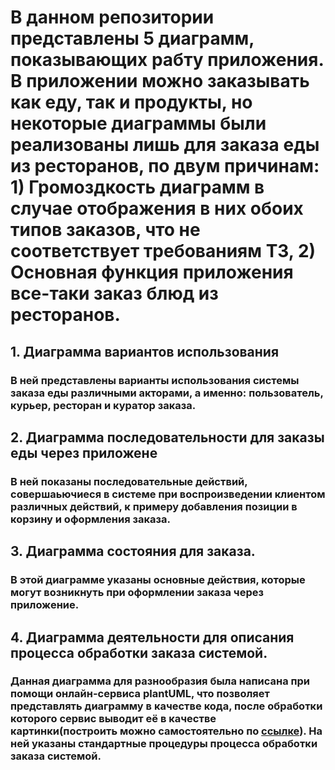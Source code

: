 # В данном репозитории представлены 5 диаграмм, показывающих рабту приложения. В приложении можно заказывать как еду, так и продукты, но некоторые диаграммы были реализованы лишь для заказа еды из ресторанов, по двум причинам: 1) Громоздкость диаграмм в случае отображения в них обоих типов заказов, что не соответствует требованиям ТЗ, 2) Основная функция приложения все-таки заказ блюд из ресторанов.
## 1. Диаграмма вариантов использования
### В ней представлены варианты использования системы заказа еды различными акторами, а именно: пользователь, курьер, ресторан и куратор заказа.
## 2. Диаграмма последовательности для заказы еды через приложене
### В ней показаны последовательные действий, совершаьючиеся в системе при воспроизведении клиентом различных действий, к примеру добавления позиции в корзину и оформления заказа.
## 3. Диаграмма состояния для заказа.
### В этой диаграмме указаны основные действия, которые могут возникнуть при оформлении заказа через приложение.
## 4. Диаграмма деятельности для описания процесса обработки заказа системой.
### Данная диаграмма для разнообразия была написана при помощи онлайн-сервиса plantUML, что позволяет представлять диаграмму в качестве кода, после обработки которого сервис выводит её в качестве картинки(построить можно самостоятельно по [ссылке](https://www.plantuml.com/plantuml/uml/SyfFKj2rKt3CoKnELR1Io4ZDoSa70000)). На ней указаны стандартные процедуры процесса обработки заказа системой.
##
###
